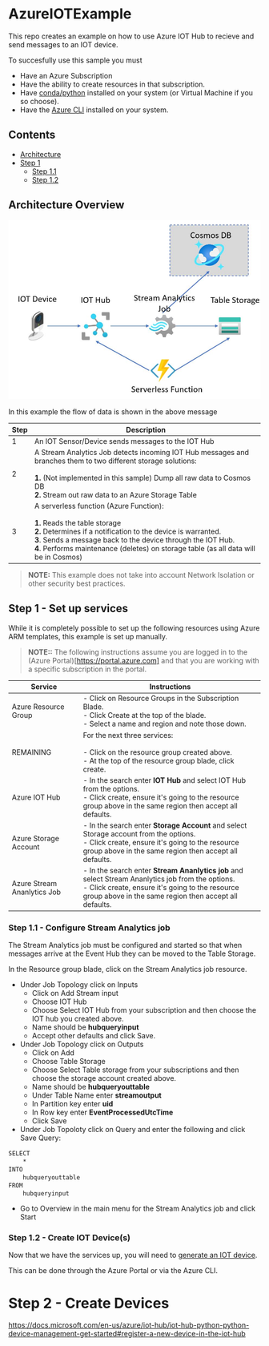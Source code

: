 # AzureIOTExample

This repo creates an example on how to use Azure IOT Hub to recieve and send messages to an IOT device. 

To succesfully use this sample you must 

- Have an Azure Subscription
- Have the ability to create resources in that subscription.
- Have [conda/python](https://docs.conda.io/en/latest/miniconda.html) installed on your system (or Virtual Machine if you so choose). 
- Have the [Azure CLI](https://docs.microsoft.com/en-us/cli/azure/install-azure-cli) installed on your system. 

## Contents
- [Architecture](#architecture-overview)
- [Step 1](#step-1---set-up-services)
    - [Step 1.1](#step-11---configure-stream-analytics-job)
    - [Step 1.2](#step-12---create-iot-devices)

## Architecture Overview
![](./images/BasicArchitecture.jpg?raw=true)

In this example the flow of data is shown in the above message

|Step|Description|
|----|----|
|1|An IOT Sensor/Device sends messages to the IOT Hub|
|2|A Stream Analytics Job detects incoming IOT Hub messages and branches them to two different storage solutions:<br><br><b>1.</b> (Not implemented in this sample) Dump all raw data to Cosmos DB<br><b>2.</b> Stream out raw data to an Azure Storage Table|
|3|A serverless function (Azure Function):<br><br><b>1.</b> Reads the table storage<br><b>2.</b> Determines if a notification to the device is warranted.<br><b>3</b>. Sends a message back to the device through the IOT Hub.<br><b>4</b>. Performs maintenance (deletes) on storage table (as all data will be in Cosmos)|

> <b>NOTE:</b> This example does not take into account Network Isolation or other security best practices. 

## Step 1 - Set up services
While it is completely possible to set up the following resources using Azure ARM templates, this example is set up manually. 

> <b>NOTE::</b> The following instructions assume you are logged in to the (Azure Portal)[https://portal.azure.com] and that you are working with a specific subscription in the portal.

|Service|Instructions|
|----|----|
|Azure Resource Group|- Click on Resource Groups in the Subscription Blade.<br>- Click Create at the top of the blade.<br>- Select a name and region and note those down.|
|REMAINING|For the next three services:<br><br>- Click on the resource group created above.<br>- At the top of the resource group blade, click create.|
|Azure IOT Hub|- In the search enter <b>IOT Hub</b> and select IOT Hub from the options.<br>- Click create, ensure it's going to the resource group above in the same region then accept all defaults.| 
|Azure Storage Account|- In the search enter <b>Storage Account</b> and select Storage account from the options.<br>- Click create, ensure it's going to the resource group above in the same region then accept all defaults.| 
|Azure Stream Ananlytics Job|- In the search enter <b>Stream Ananlytics job</b> and select Stream Ananlytics job from the options.<br>- Click create, ensure it's going to the resource group above in the same region then accept all defaults.| 

### Step 1.1 - Configure Stream Analytics job

The Stream Analytics job must be configured and started so that when messages arrive at the Event Hub they can be moved to the Table Storage. 

In the Resource group blade, click on the Stream Analytics job resource. 

- Under Job Topology click on Inputs
    - Click on Add Stream input
    - Choose IOT Hub
    - Choose Select IOT Hub from your subscription and then choose the IOT hub you created above.
    - Name should be <b>hubqueryinput</b>
    - Accept other defaults and click Save.
- Under Job Topology click on Outputs
    - Click on Add 
    - Choose Table Storage
    - Choose Select Table storage from your subscriptions and then choose the storage account created above.
    - Name should be <b>hubqueryouttable</b>
    - Under Table Name enter <b>streamoutput</b>
    - In Partition key enter <b>uid</b>
    - In Row key enter <b>EventProcessedUtcTime</b>
    - Click Save 
- Under Job Topoloty click on Query and enter the following and click Save Query:
```
SELECT
    *
INTO
    hubqueryouttable
FROM
    hubqueryinput
```
- Go to Overview in the main menu for the Stream Analytics job and click Start

### Step 1.2 - Create IOT Device(s)

Now that we have the services up, you will need to [generate an IOT device](https://docs.microsoft.com/en-us/azure/iot-hub/iot-hub-python-python-device-management-get-started#register-a-new-device-in-the-iot-hub). 

This can be done through the Azure Portal or via the Azure CLI. 


# Step 2 - Create Devices

https://docs.microsoft.com/en-us/azure/iot-hub/iot-hub-python-python-device-management-get-started#register-a-new-device-in-the-iot-hub